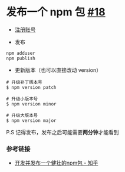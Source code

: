 # 发布一个 npm 包 [#18](https://github.com/vhxubo/blog/issues/18)

-  [注册账号](https://www.npmjs.com/) 

- 发布
```
npm adduser
npm publish
```
- 更新版本（也可以直接改动 version）
```
# 升级补丁版本号
$ npm version patch

# 升级小版本号
$ npm version minor

# 升级大版本号
$ npm version major
```

P.S 记得发布，发布之后可能需要**两分钟**才能看到


### 参考链接

- [开发并发布一个健壮的npm包 - 知乎](https://zhuanlan.zhihu.com/p/37316872)